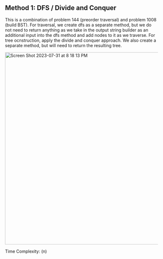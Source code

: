 ## Method 1: DFS / Divide and Conquer

This is a combination of problem 144 (preorder traversal) and problem 1008 (build BST). For traversal, we create dfs as a separate method, but we do not need to return anything as we take in the output string builder as an additional input into the dfs method and add nodes to it as we traverse. For tree ocnstruction, apply the divide and conquer approach. We also create a separate method, but will need to return the resulting tree.

<img width="634" alt="Screen Shot 2023-07-31 at 8 18 13 PM" src="https://github.com/MaiJi97/Leetcode/assets/106039830/58db2cf4-5e24-45d6-bc55-e7a8142ed96d.png">


Time Complexity: (n)
